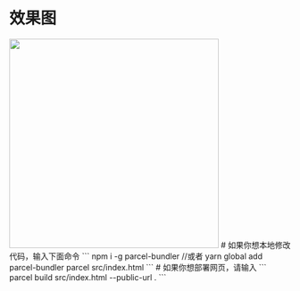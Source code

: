 # 效果图
 <img src="https://s1.ax1x.com/2020/08/06/a2Og5q.png" width="375px">
# 如果你想本地修改代码，输入下面命令
```
npm i -g parcel-bundler //或者 yarn global add parcel-bundler
parcel src/index.html
```
# 如果你想部署网页，请输入
```
parcel build src/index.html --public-url .
```
